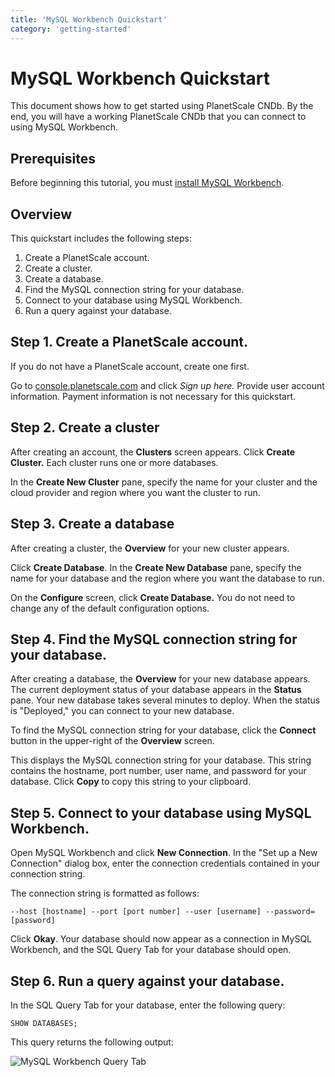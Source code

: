```yaml
---
title: 'MySQL Workbench Quickstart'
category: 'getting-started'
---
```


# MySQL Workbench Quickstart

This document shows how to get started using PlanetScale CNDb. By the end, you will have a working PlanetScale CNDb that you can connect to using MySQL Workbench.

## Prerequisites

Before beginning this tutorial, you must [install MySQL Workbench](https://dev.mysql.com/doc/workbench/en/wb-installing.html).

## Overview

This quickstart includes the following steps:

1. Create a PlanetScale account.
2. Create a cluster.
3. Create a database.
4. Find the MySQL connection string for your database.
5. Connect to your database using MySQL Workbench.
6. Run a query against your database.

## Step 1. Create a PlanetScale account.

If you do not have a PlanetScale account, create one first.

Go to [console.planetscale.com](https://console.planetscale.com) and click *Sign up here.* Provide user account information. Payment information is not necessary for this quickstart.

<!-- Is it true that payment information is not necessary for this quickstart?-->

## Step 2. Create a cluster

After creating an account, the **Clusters** screen appears. Click **Create Cluster.** Each cluster runs one or more databases.

In the **Create New Cluster** pane, specify the name for your cluster and the cloud provider and region where you want the cluster to run.

## Step 3. Create a database

After creating a cluster, the **Overview** for your new cluster appears.

Click **Create Database**. In the **Create New Database** pane, specify the name for your database and the region where you want the database to run.

On the **Configure** screen, click **Create Database.** You do not need to change any of the default configuration options.

## Step 4. Find the MySQL connection string for your database.

After creating a database, the **Overview** for your new database appears. The current deployment status of your database appears in the **Status** pane. Your new database takes several minutes to deploy. When the status is "Deployed," you can connect to your new database.

To find the MySQL connection string for your database, click the **Connect** button in the upper-right of the **Overview** screen.

This displays the MySQL connection string for your database. This string contains the hostname, port number, user name, and password for your database. Click **Copy** to copy this string to your clipboard.

## Step 5. Connect to your database using MySQL Workbench.

Open MySQL Workbench and click **New Connection**. In the "Set up a New Connection" dialog box, enter the connection credentials contained in your connection string.

The connection string is formatted as follows:

```
--host [hostname] --port [port number] --user [username] --password=[password]
```

Click **Okay**. Your database should now appear as a connection in MySQL Workbench, and the SQL Query Tab for your database should open.

## Step 6. Run a query against your database.

In the SQL Query Tab for your database, enter the following query:

```
SHOW DATABASES;
```

This query returns the following output:

![MySQL Workbench Query Tab](/img/docs/mysql-workbench-show-databases-screenshot.png)

<!-- What's next section with links to how-to docs. -->

